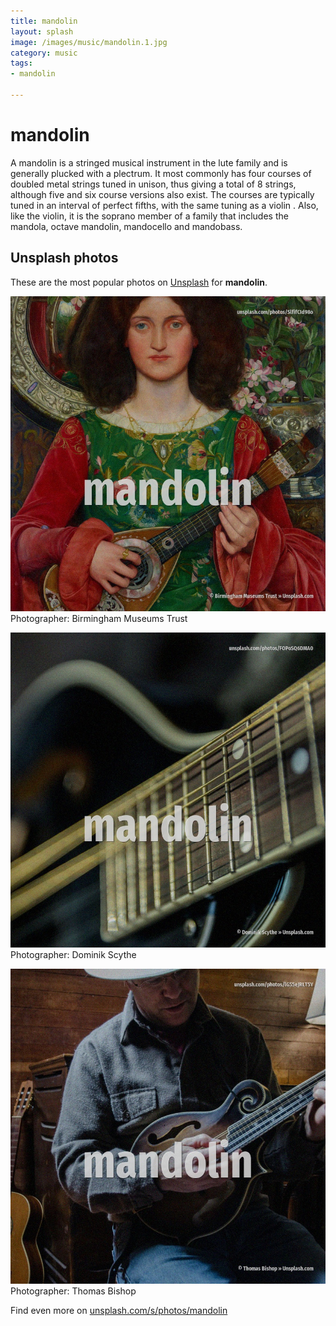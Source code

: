 ```yaml
---
title: mandolin
layout: splash
image: /images/music/mandolin.1.jpg
category: music
tags:
- mandolin

---
```

# mandolin

A mandolin  is a stringed musical instrument in the lute family and is generally plucked with a 
plectrum.
It most commonly has four courses of doubled metal strings tuned in unison, thus giving a total of 
8 strings, although five  and six  course versions also exist.
The courses are typically tuned in an interval of perfect fifths, with the same tuning as a violin .
Also, like the violin, it is the soprano member of a family that includes the mandola, octave 
mandolin, mandocello and mandobass.

 
## Unsplash photos
These are the most popular photos on [Unsplash](https://unsplash.com) for **mandolin**.
 
![mandolin](/images/music/mandolin.1.jpg)
Photographer:  Birmingham Museums Trust
 
![mandolin](/images/music/mandolin.2.jpg)
Photographer:  Dominik Scythe
 
![mandolin](/images/music/mandolin.3.jpg)
Photographer:  Thomas Bishop
 
Find even more on [unsplash.com/s/photos/mandolin](https://unsplash.com/s/photos/mandolin)
 
